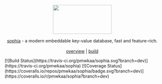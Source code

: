 
<p align="center">
	<a href="http://sphia.org"><img src="http://sphia.org/logo.png" width="190px" height="95px" /></a>
</p>
<p align="center">
	<a href="http://sphia.org">sophia</a> - a modern embeddable key-value database, fast and feature-rich.
	<br>
	<br>
	<a href="http://sphia.org/overview.html">overview</a> | <a href="http://sphia.org/build.html">build</a>
</p>
[![Build Status](https://travis-ci.org/pmwkaa/sophia.svg?branch=dev)](https://travis-ci.org/pmwkaa/sophia)
[![Coverage Status](https://coveralls.io/repos/pmwkaa/sophia/badge.svg?branch=dev)](https://coveralls.io/r/pmwkaa/sophia?branch=dev)
